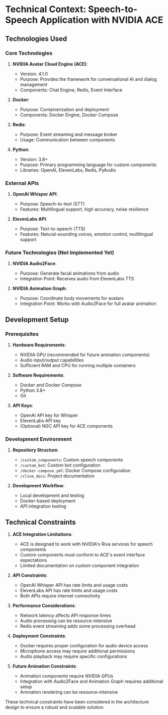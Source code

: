 # Technical Context: Speech-to-Speech Application with NVIDIA ACE

## Technologies Used

### Core Technologies

1. **NVIDIA Avatar Cloud Engine (ACE)**:
   - Version: 4.1.0
   - Purpose: Provides the framework for conversational AI and dialog management
   - Components: Chat Engine, Redis, Event Interface

2. **Docker**:
   - Purpose: Containerization and deployment
   - Components: Docker Engine, Docker Compose

3. **Redis**:
   - Purpose: Event streaming and message broker
   - Usage: Communication between components

4. **Python**:
   - Version: 3.8+
   - Purpose: Primary programming language for custom components
   - Libraries: OpenAI, ElevenLabs, Redis, PyAudio

### External APIs

1. **OpenAI Whisper API**:
   - Purpose: Speech-to-text (STT)
   - Features: Multilingual support, high accuracy, noise resilience

2. **ElevenLabs API**:
   - Purpose: Text-to-speech (TTS)
   - Features: Natural-sounding voices, emotion control, multilingual support

### Future Technologies (Not Implemented Yet)

1. **NVIDIA Audio2Face**:
   - Purpose: Generate facial animations from audio
   - Integration Point: Receives audio from ElevenLabs TTS

2. **NVIDIA Animation Graph**:
   - Purpose: Coordinate body movements for avatars
   - Integration Point: Works with Audio2Face for full avatar animation

## Development Setup

### Prerequisites

1. **Hardware Requirements**:
   - NVIDIA GPU (recommended for future animation components)
   - Audio input/output capabilities
   - Sufficient RAM and CPU for running multiple containers

2. **Software Requirements**:
   - Docker and Docker Compose
   - Python 3.8+
   - Git

3. **API Keys**:
   - OpenAI API key for Whisper
   - ElevenLabs API key
   - (Optional) NGC API key for ACE components

### Development Environment

1. **Repository Structure**:
   - `/custom_components`: Custom speech components
   - `/custom_bot`: Custom bot configuration
   - `/docker-compose.yml`: Docker Compose configuration
   - `/cline_docs`: Project documentation

2. **Development Workflow**:
   - Local development and testing
   - Docker-based deployment
   - API integration testing

## Technical Constraints

1. **ACE Integration Limitations**:
   - ACE is designed to work with NVIDIA's Riva services for speech components
   - Custom components must conform to ACE's event interface expectations
   - Limited documentation on custom component integration

2. **API Constraints**:
   - OpenAI Whisper API has rate limits and usage costs
   - ElevenLabs API has rate limits and usage costs
   - Both APIs require internet connectivity

3. **Performance Considerations**:
   - Network latency affects API response times
   - Audio processing can be resource-intensive
   - Redis event streaming adds some processing overhead

4. **Deployment Constraints**:
   - Docker requires proper configuration for audio device access
   - Microphone access may require additional permissions
   - Audio playback may require specific configurations

5. **Future Animation Constraints**:
   - Animation components require NVIDIA GPUs
   - Integration with Audio2Face and Animation Graph requires additional setup
   - Animation rendering can be resource-intensive

These technical constraints have been considered in the architecture design to ensure a robust and scalable solution.
